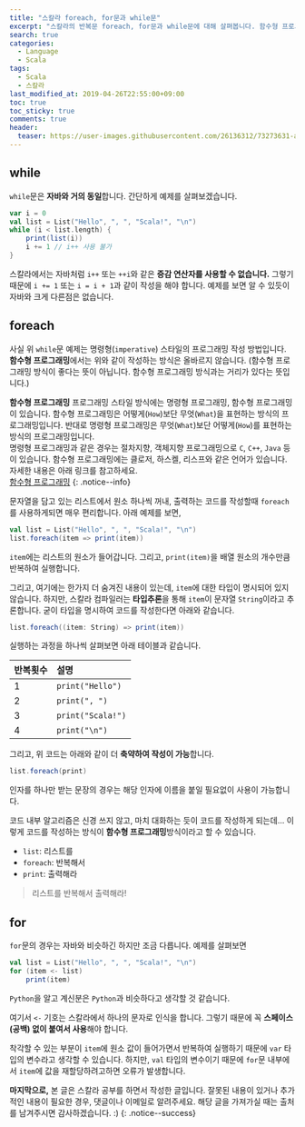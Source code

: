 ```yaml
---
title: "스칼라 foreach, for문과 while문"
excerpt: "스칼라의 반복문 foreach, for문과 while문에 대해 살펴봅니다. 함수형 프로그래밍에서의 반복문 사용방법을 알 수 있습니다."
search: true
categories:
  - Language
  - Scala
tags:
  - Scala
  - 스칼라
last_modified_at: 2019-04-26T22:55:00+09:00
toc: true
toc_sticky: true
comments: true
header:
  teaser: https://user-images.githubusercontent.com/26136312/73273631-ace3f600-4227-11ea-9277-1216ccc065d3.png
---
```


## while

`while`문은 **자바와 거의 동일**합니다. 간단하게 예제를 살펴보겠습니다.

```scala
var i = 0
val list = List("Hello", ", ", "Scala!", "\n")
while (i < list.length) {
    print(list(i))
    i += 1 // i++ 사용 불가
}
```

스칼라에서는 자바처럼 `i++` 또는 `++i`와 같은 **증감 연산자를 사용할 수 없습니다.** 그렇기 때문에 `i += 1` 또는 `i = i + 1`과 같이 작성을 해야 합니다. 예제를 보면 알 수 있듯이 자바와 크게 다른점은 없습니다.

## foreach

사실 위 `while`문 예제는 명령형(`imperative`) 스타일의 프로그래밍 작성 방법입니다. **함수형 프로그래밍**에서는 위와 같이 작성하는 방식은 올바르지 않습니다. (함수형 프로그래밍 방식이 좋다는 뜻이 아닙니다. 함수형 프로그래밍 방식과는 거리가 있다는 뜻입니다.)

<i class="fas fa-feather-alt"></i> **함수형 프로그래밍** 프로그래밍 스타일 방식에는 명령형 프로그래밍, 함수형 프로그래밍이 있습니다. 함수형 프로그래밍은 어떻게(`How`)보단 무엇(`What`)을 표현하는 방식의 프로그래밍입니다. 반대로 명령형 프로그래밍은 무엇(`What`)보단 어떻게(`How`)를 표현하는 방식의 프로그래밍입니다.  
명령형 프로그래밍과 같은 경우는 절차지향, 객체지향 프로그래밍으로 `C`, `C++`, `Java` 등이 있습니다. 함수형 프로그래밍에는 클로저, 하스켈, 리스프와 같은 언어가 있습니다. 자세한 내용은 아래 링크를 참고하세요.  
<a href="/programming/190323-functional-programming/" target="_blank">함수형 프로그래밍</a>
{: .notice--info}

문자열을 담고 있는 리스트에서 원소 하나씩 꺼내, 출력하는 코드를 작성할때 `foreach`를 사용하게되면 매우 편리합니다. 아래 예제를 보면,

```scala
val list = List("Hello", ", ", "Scala!", "\n")
list.foreach(item => print(item))
```

`item`에는 리스트의 원소가 들어갑니다. 그리고, `print(item)`을 배열 원소의 개수만큼 반복하여 실행합니다.

그리고, 여기에는 한가지 더 숨겨진 내용이 있는데, `item`에 대한 타입이 명시되어 있지 않습니다. 하지만, 스칼라 컴파일러는 **타입추론**을 통해 `item`이 문자열 `String`이라고 추론합니다. 굳이 타입을 명시하여 코드를 작성한다면 아래와 같습니다.

```scala
list.foreach((item: String) => print(item))
```

실행하는 과정을 하나씩 살펴보면 아래 테이블과 같습니다.

| 반복횟수 | 설명              |
| :------- | :---------------- |
| 1        | `print("Hello")`  |
| 2        | `print(", ")`     |
| 3        | `print("Scala!")` |
| 4        | `print("\n")`     |

그리고, 위 코드는 아래와 같이 더 **축약하여 작성이 가능**합니다.

```scala
list.foreach(print)
```

인자를 하나만 받는 문장의 경우는 해당 인자에 이름을 붙일 필요없이 사용이 가능합니다.

코드 내부 알고리즘은 신경 쓰지 않고, 마치 대화하는 듯이 코드를 작성하게 되는데... 이렇게 코드를 작성하는 방식이 **함수형 프로그래밍**방식이라고 할 수 있습니다.

- `list`: 리스트를
- `foreach`: 반복해서
- `print`: 출력해라

> 리스트를 반복해서 출력해라!

## for

`for`문의 경우는 자바와 비슷하긴 하지만 조금 다릅니다. 예제를 살펴보면

```scala
val list = List("Hello", ", ", "Scala!", "\n")
for (item <- list)
    print(item)
```

`Python`을 알고 계신분은 `Python`과 비슷하다고 생각할 것 같습니다.

여기서 `<-` 기호는 스칼라에서 하나의 문자로 인식을 합니다. 그렇기 때문에 꼭 **스페이스(공백) 없이 붙여서 사용**해야 합니다.

착각할 수 있는 부분이 `item`에 원소 값이 들어가면서 반복하여 실행하기 때문에 `var` 타입의 변수라고 생각할 수 있습니다. 하지만, `val` 타입의 변수이기 때문에 `for`문 내부에서 `item`에 값을 재할당하려고하면 오류가 발생합니다.

<i class="far fa-laugh-wink"></i> **마지막으로,** 본 글은 스칼라 공부를 하면서 작성한 글입니다. 잘못된 내용이 있거나 추가적인 내용이 필요한 경우, 댓글이나 이메일로 알려주세요. 해당 글을 가져가실 때는 출처를 남겨주시면 감사하겠습니다. :)
{: .notice--success}
